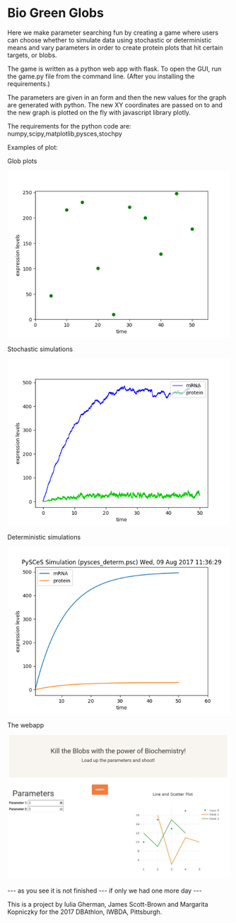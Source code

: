 # Bio Green Globs


Here we make parameter searching fun by creating a game where users can choose whether to simulate data using stochastic or deterministic means and vary parameters in order to create protein plots that hit certain targets, or blobs.

The game is written as a python web app with flask. To open the GUI, run the game.py file from the command line. (After you installing the requirements.)

The parameters are given in an form and then the new values for the graph are generated with python. The new XY coordinates are passed on to and the new graph is plotted on the fly with javascript library plotly.

The requirements for the python code are: numpy,scipy,matplotlib,pysces,stochpy


Examples of plot:

Glob plots

![alt text](https://github.com/BDAthlon/2017-Triple_Helix-2/blob/master/BioBlobs/plot_blobs.png)


Stochastic simulations

![alt text](https://github.com/BDAthlon/2017-Triple_Helix-2/blob/master/BioBlobs/stoch.png)

Deterministic simulations

![alt text](https://github.com/BDAthlon/2017-Triple_Helix-2/blob/master/BioBlobs/determ.png)

The webapp

![alt text](https://github.com/BDAthlon/2017-Triple_Helix-2/blob/master/screenshot.JPG)


--- as you see it is not finished --- if only we had one more day ---

This is a project by Iulia Gherman, James Scott-Brown and Margarita Kopniczky for the 2017 DBAthlon, IWBDA, Pittsburgh.
